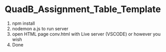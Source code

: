# QuadB_Assignment_Table_Template 

1. npm install
2. nodemon a.js to run server
3. open HTML page conv.html with Live server (VSCODE) or however you wish
4. Done
